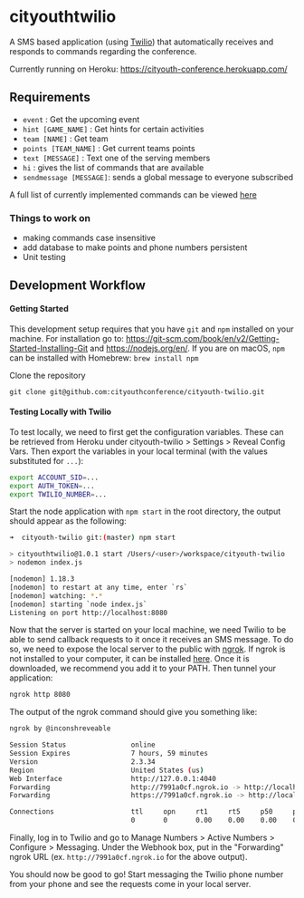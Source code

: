 # cityouthtwilio
A SMS based application (using [Twilio](https://www.twilio.com/)) that automatically receives and responds to commands regarding the conference.

Currently running on Heroku: https://cityouth-conference.herokuapp.com/

## Requirements
- `event` :  Get the upcoming event
- `hint [GAME_NAME]` : Get hints for certain activities
- `team [NAME]` : Get team
- `points [TEAM_NAME]` : Get current teams points
- `text [MESSAGE]` : Text one of the serving members
- `hi` : gives the list of commands that are available
- `sendmessage [MESSAGE]`: sends a global message to everyone subscribed

A full list of currently implemented commands can be viewed [here](https://github.com/cityouthconference/cityouth-twilio/blob/master/util/util.js#L7)

### Things to work on
- making commands case insensitive
- add database to make points and phone numbers persistent
- Unit testing

## Development Workflow

#### Getting Started
This development setup requires that you have `git` and `npm` installed on your machine. For installation go to: https://git-scm.com/book/en/v2/Getting-Started-Installing-Git and https://nodejs.org/en/. If you are on macOS, `npm` can be installed with Homebrew: `brew install npm`

Clone the repository

`git clone git@github.com:cityouthconference/cityouth-twilio.git`

#### Testing Locally with Twilio

To test locally, we need to first get the configuration variables. These can be retrieved from Heroku under cityouth-twilio > Settings > Reveal Config Vars. Then export the variables in your local terminal (with the values substituted for `...`):
```bash
export ACCOUNT_SID=...
export AUTH_TOKEN=...
export TWILIO_NUMBER=...
```

Start the node application with `npm start` in the root directory, the output should appear as the following:

```bash
➜  cityouth-twilio git:(master) npm start

> cityouthtwilio@1.0.1 start /Users/<user>/workspace/cityouth-twilio
> nodemon index.js

[nodemon] 1.18.3
[nodemon] to restart at any time, enter `rs`
[nodemon] watching: *.*
[nodemon] starting `node index.js`
Listening on port http://localhost:8080
```

Now that the server is started on your local machine, we need Twilio to be able to send callback requests to it once it receives an SMS message. To do so, we need to expose the local server to the public with [ngrok](https://ngrok.com/). If ngrok is not installed to your computer, it can be installed [here](https://ngrok.com/download). Once it is downloaded, we recommend you add it to your PATH. Then tunnel your application:

```bash
ngrok http 8080
```

The output of the ngrok command should give you something like:

```bash
ngrok by @inconshreveable                                                                             (Ctrl+C to quit)

Session Status                online
Session Expires               7 hours, 59 minutes
Version                       2.3.34
Region                        United States (us)
Web Interface                 http://127.0.0.1:4040
Forwarding                    http://7991a0cf.ngrok.io -> http://localhost:8080
Forwarding                    https://7991a0cf.ngrok.io -> http://localhost:8080

Connections                   ttl     opn     rt1     rt5     p50     p90
                              0       0       0.00    0.00    0.00    0.00
```

Finally, log in to Twilio and go to Manage Numbers > Active Numbers > Configure > Messaging. Under the Webhook box, put in the "Forwarding" ngrok URL (ex. `http://7991a0cf.ngrok.io` for the above output). 

You should now be good to go! Start messaging the Twilio phone number from your phone and see the requests come in your local server.

